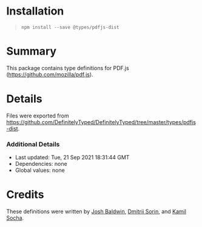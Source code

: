 # Installation
> `npm install --save @types/pdfjs-dist`

# Summary
This package contains type definitions for PDF.js (https://github.com/mozilla/pdf.js).

# Details
Files were exported from https://github.com/DefinitelyTyped/DefinitelyTyped/tree/master/types/pdfjs-dist.

### Additional Details
 * Last updated: Tue, 21 Sep 2021 18:31:44 GMT
 * Dependencies: none
 * Global values: none

# Credits
These definitions were written by [Josh Baldwin](https://github.com/jbaldwin), [Dmitrii Sorin](https://github.com/1999), and [Kamil Socha](https://github.com/ksocha).
